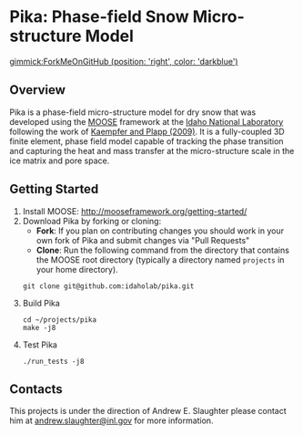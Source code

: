 # Pika: Phase-field Snow Micro-structure Model

[gimmick:ForkMeOnGitHub (position: 'right', color: 'darkblue') ](http://www.github.com/idaholab/pika)

## Overview
Pika is a phase-field micro-structure model for dry snow that was developed using the [MOOSE](https://www.mooseframework.org) framework at the [Idaho National Laboratory](https://www.inl.gov) following the work of [Kaempfer and Plapp (2009)](http://journals.aps.org/pre/abstract/10.1103/PhysRevE.79.031502). It is a fully-coupled 3D finite element, phase field model capable of tracking the phase transition and capturing the heat and mass transfer at the micro-structure scale in the ice matrix and pore space.

## Getting Started
1. Install MOOSE: http://mooseframework.org/getting-started/
2. Download Pika by forking or cloning:
    * **Fork**: If you plan on contributing changes you should work in your own fork of Pika and submit changes via "Pull Requests"
    * **Clone**: Run the following command from the directory that contains the MOOSE root directory (typically a directory named ```projects``` in your home directory).
    ```
    git clone git@github.com:idaholab/pika.git
    ```
3. Build Pika
   ```
   cd ~/projects/pika
   make -j8
   ```
4. Test Pika
    ```
    ./run_tests -j8
    ```

## Contacts
This projects is under the direction of Andrew E. Slaughter please contact him at andrew.slaughter@inl.gov for more information.
